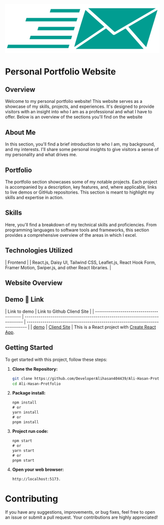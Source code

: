 ![Logo](https://raw.githubusercontent.com/DeveloperAlihasan404439/Team-client-project/development/src/assets/BannerL%26Logo/Logo%20icon.png)

# Personal Portfolio Website

## Overview

Welcome to my personal portfolio website! This website serves as a showcase of my skills, projects, and experiences. It's designed to provide visitors with an insight into who I am as a professional and what I have to offer. Below is an overview of the sections you'll find on the website

## About Me
In this section, you'll find a brief introduction to who I am, my background, and my interests. I'll share some personal insights to give visitors a sense of my personality and what drives me.
## Portfolio
The portfolio section showcases some of my notable projects. Each project is accompanied by a description, key features, and, where applicable, links to live demos or GitHub repositories. This section is meant to highlight my skills and expertise in action.
## Skills
Here, you'll find a breakdown of my technical skills and proficiencies. From programming languages to software tools and frameworks, this section provides a comprehensive overview of the areas in which I excel.

## Technologies Utilized

| Frontend                                                                                                            |
| React.js, Daisy UI, Tailwind CSS, Leaflet.js, React Hook Form, Framer Motion, Swiper.js, and other React libraries. | 
## Website Overview






## Demo 🔗 Link

| Link to demo                             | Link to Github Cliend Site                                                    | 
| ---------------------------------------- | ----------------------------------------------------------------------------- | ------------------------------------------------------------------------------ |
| [demo](https://ali-hasan-portfolio.surge.sh) | [Cliend Site](https://github.com/DeveloperAlihasan404439/Ali-Hasan-Protfolio) |
This is a React project with [Create React App](https://create-react-app.dev/).

## Getting Started

To get started with this project, follow these steps:

1. **Clone the Repository:**
   ```bash
   git clone https://github.com/DeveloperAlihasan404439/Ali-Hasan-Protfolio
   cd Ali-Hasan-Protfolio
   ```
2. **Package install:**
   ```
   npm install
   # or
   yarn install
   # or
   pnpm install
   ```


3. **Project run code:**
   ```
   npm start
   # or
   yarn start
   # or
   pnpm start
   ```
4. **Open your web browser:**
   ```
   http://localhost:5173.
   ```
# Contributing
If you have any suggestions, improvements, or bug fixes, feel free to open an issue or submit a pull request. Your contributions are highly appreciated!
